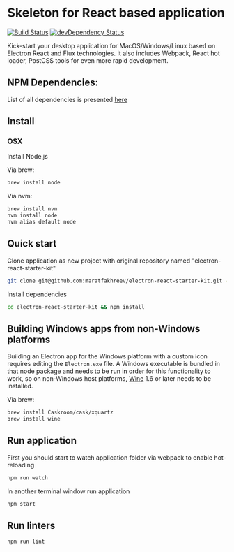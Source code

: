 # Skeleton for React based application

[![Build Status](https://travis-ci.org/maratfakhreev/electron-react-starter-kit.svg?branch=master)](https://travis-ci.org/maratfakhreev/electron-react-starter-kit)
[![devDependency Status](https://david-dm.org/maratfakhreev/electron-react-starter-kit/dev-status.svg?branch=master)](https://david-dm.org/maratfakhreev/electron-react-starter-kit#info=devDependencies)

Kick-start your desktop application for MacOS/Windows/Linux based on Electron React and Flux technologies. It also includes Webpack, React hot loader, PostCSS tools for even more rapid development.

## NPM Dependencies:

List of all dependencies is presented [here](https://github.com/maratfakhreev/electron-react-starter-kit/blob/master/package.json)

## Install
### OSX

Install Node.js

Via brew:
```bash
brew install node
```

Via nvm:
```bash
brew install nvm
nvm install node
nvm alias default node
```

## Quick start

Clone application as new project with original repository named "electron-react-starter-kit"

```bash
git clone git@github.com:maratfakhreev/electron-react-starter-kit.git --origin electron-react-starter-kit [MY-NEW-PROJECT]
```

Install dependencies

```bash
cd electron-react-starter-kit && npm install
```

## Building Windows apps from non-Windows platforms

Building an Electron app for the Windows platform with a custom icon requires editing the `Electron.exe` file. A Windows executable is bundled in that node package and needs to be run in order for this functionality to work, so on non-Windows host platforms, [Wine](https://www.winehq.org/) 1.6 or later needs to be installed.

Via brew:
```bash
brew install Caskroom/cask/xquartz
brew install wine
```

## Run application

First you should start to watch application folder via webpack to enable hot-reloading

```bash
npm run watch
```

In another terminal window run application

```bash
npm start
```

## Run linters

```bash
npm run lint
```
